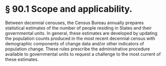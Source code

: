 # §  90.1   Scope and applicability.

Between decennial censuses, the Census Bureau annually prepares statistical estimates of the number of people residing in States and their governmental units. In general, these estimates are developed by updating the population counts produced in the most recent decennial census with demographic components of change data and/or other indicators of population change. These rules prescribe the administrative procedure available to governmental units to request a challenge to the most current of these estimates.






